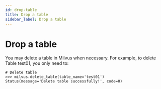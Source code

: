 ```yaml
---
id: drop-table
title: Drop a table
sidebar_label: Drop a table
---
```


# Drop a table


You may delete a table in Milvus when necessary. For example, to delete Table test01, you only need to: 

```
# Delete table
>>> milvus.delete_table(table_name='test01')
Status(message='Delete table successfully!', code=0)
```
